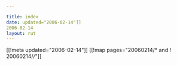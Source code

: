 ```yaml
---

title: index
date: updated="2006-02-14"]]
2006-02-14
layout: rut
---
```


[[!meta updated="2006-02-14"]]
[[!map pages="20060214/* and ! 20060214/*/*"]]
